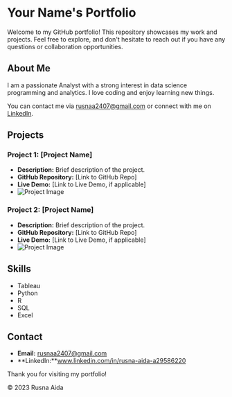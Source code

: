 # Your Name's Portfolio

Welcome to my GitHub portfolio! This repository showcases my work and projects. Feel free to explore, and don't hesitate to reach out if you have any questions or collaboration opportunities.

## About Me

I am a passionate Analyst with a strong interest in data science programming and analytics. I love coding and enjoy learning new things.

You can contact me via rusnaa2407@gmail.com or connect with me on [LinkedIn](www.linkedin.com/in/rusna-aida-a29586220).

## Projects

### Project 1: [Project Name]
- **Description:** Brief description of the project.
- **GitHub Repository:** [Link to GitHub Repo]
- **Live Demo:** [Link to Live Demo, if applicable]
- ![Project Image](project-1/image.png)

### Project 2: [Project Name]
- **Description:** Brief description of the project.
- **GitHub Repository:** [Link to GitHub Repo]
- **Live Demo:** [Link to Live Demo, if applicable]
- ![Project Image](project-2/image.png)

<!-- Add more projects as needed -->

## Skills

- Tableau
- Python
- R
- SQL
- Excel

## Contact

- **Email:** rusnaa2407@gmail.com
- **LinkedIn:**www.linkedin.com/in/rusna-aida-a29586220

Thank you for visiting my portfolio!

&copy; 2023 Rusna Aida
